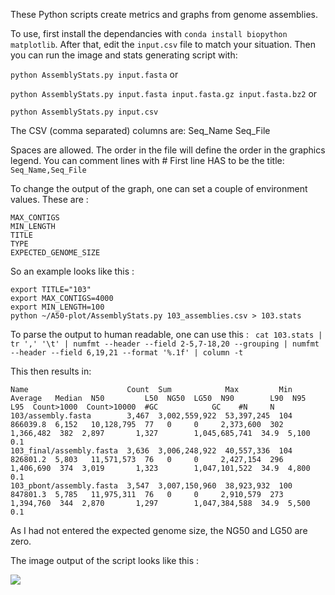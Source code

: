These Python scripts create metrics and graphs from genome assemblies.

To use, first install the dependancies with `conda install biopython matplotlib`.
After that, edit the `input.csv` file to match your situation.
Then you can run the image and stats generating script with:

`python AssemblyStats.py input.fasta`
or

`python AssemblyStats.py input.fasta input.fasta.gz input.fasta.bz2`
or

`python AssemblyStats.py input.csv`



The CSV (comma separated) columns are:
Seq_Name Seq_File

Spaces are allowed.
The order in the file will define the order in the graphics legend.
You can comment lines with #
First line HAS to be the title:
`Seq_Name,Seq_File`

To change the output of the graph, one can set a couple of environment values.
These are :
```
MAX_CONTIGS
MIN_LENGTH
TITLE
TYPE
EXPECTED_GENOME_SIZE
```

So an example looks like this :
```
export TITLE="103"
export MAX_CONTIGS=4000
export MIN_LENGTH=100
python ~/A50-plot/AssemblyStats.py 103_assemblies.csv > 103.stats
```
To parse the output to human readable, one can use this :
`
cat 103.stats | tr ',' '\t' | numfmt --header --field 2-5,7-18,20 --grouping | numfmt --header --field 6,19,21 --format '%.1f' | column -t`

This then results in:

```
Name                      Count  Sum            Max         Min  Average   Median  N50         L50  NG50  LG50  N90        L90  N95        L95  Count>1000  Count>10000  #GC            GC    #N     N
103/assembly.fasta        3,467  3,002,559,922  53,397,245  104  866039.8  6,152   10,128,795  77   0     0     2,373,600  302  1,366,482  382  2,897       1,327        1,045,685,741  34.9  5,100  0.1
103_final/assembly.fasta  3,636  3,006,248,922  40,557,336  104  826801.2  5,803   11,571,573  76   0     0     2,427,154  296  1,406,690  374  3,019       1,323        1,047,101,522  34.9  4,800  0.1
103_pbont/assembly.fasta  3,547  3,007,150,960  38,923,932  100  847801.3  5,785   11,975,311  76   0     0     2,910,579  273  1,394,760  344  2,870       1,297        1,047,384,588  34.9  5,500  0.1

```
As I had not entered the expected genome size, the NG50 and LG50 are zero.

The image  output of the script looks like this :

<img src="https://raw.github.com/jvhaarst/A50-plot/master/input.csv.png" href="https://raw.github.com/jvhaarst/A50-plot/master/input.csv.png"/>
